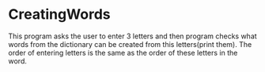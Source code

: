 # CreatingWords

 This program asks the user to enter 3 letters and then program checks what words from the dictionary can be created from this letters(print them).
 The order of entering letters is the same as the order of these letters in the word.
